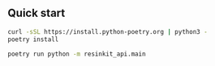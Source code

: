 ## Quick start

```bash
curl -sSL https://install.python-poetry.org | python3 -
poetry install

poetry run python -m resinkit_api.main

```
